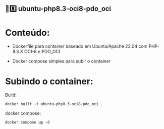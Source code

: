 ## 🐘8️⃣ ubuntu-php8.3-oci8-pdo_oci

# Conteúdo:

- Dockerfile para container baseado em Ubuntu/Apache 22.04 com PHP-8.3.X OCI-8 e PDO_OCI

- Docker compose simples para subir o container

# Subindo o container:
Build:

```
docker built -t ubuntu-php8.3-oci8-pdo_oci .
```
docker compose:
```
docker compose up -d
```
